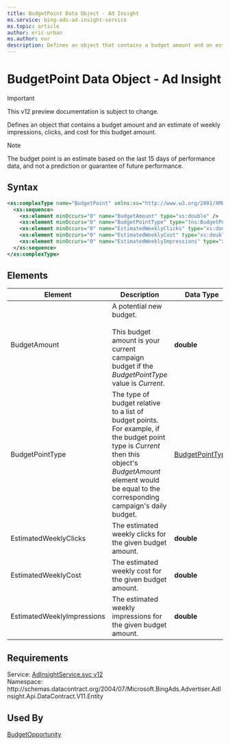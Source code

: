 ```yaml
---
title: BudgetPoint Data Object - Ad Insight
ms.service: bing-ads-ad-insight-service
ms.topic: article
author: eric-urban
ms.author: eur
description: Defines an object that contains a budget amount and an estimate of weekly impressions, clicks, and cost for this budget amount.
---
```

# BudgetPoint Data Object - Ad Insight

> [!IMPORTANT]
> This v12 preview documentation is subject to change.

Defines an object that contains a budget amount and an estimate of weekly impressions, clicks, and cost for this budget amount.

> [!NOTE]
> The budget point is an estimate based on the last 15 days of performance data, and not a prediction or guarantee of future performance.

## Syntax
```xml
<xs:complexType name="BudgetPoint" xmlns:xs="http://www.w3.org/2001/XMLSchema">
  <xs:sequence>
    <xs:element minOccurs="0" name="BudgetAmount" type="xs:double" />
    <xs:element minOccurs="0" name="BudgetPointType" type="tns:BudgetPointType" />
    <xs:element minOccurs="0" name="EstimatedWeeklyClicks" type="xs:double" />
    <xs:element minOccurs="0" name="EstimatedWeeklyCost" type="xs:double" />
    <xs:element minOccurs="0" name="EstimatedWeeklyImpressions" type="xs:double" />
  </xs:sequence>
</xs:complexType>
```

## <a name="elements"></a>Elements

|Element|Description|Data Type|
|-----------|---------------|-------------|
|<a name="budgetamount"></a>BudgetAmount|A potential new budget.<br /><br /> This budget amount is your current campaign budget if the *BudgetPointType* value is *Current*.|**double**|
|<a name="budgetpointtype"></a>BudgetPointType|The type of budget relative to a list of budget points. For example, if the budget point type is *Current* then this object's *BudgetAmount* element would be equal to the corresponding campaign's daily budget.|[BudgetPointType](budgetpointtype.md)|
|<a name="estimatedweeklyclicks"></a>EstimatedWeeklyClicks|The estimated weekly  clicks for the given budget amount.|**double**|
|<a name="estimatedweeklycost"></a>EstimatedWeeklyCost|The estimated weekly cost for the given budget amount.|**double**|
|<a name="estimatedweeklyimpressions"></a>EstimatedWeeklyImpressions|The estimated weekly impressions for the given budget amount.|**double**|

## Requirements
Service: [AdInsightService.svc v12](https://adinsight.api.bingads.microsoft.com/Api/Advertiser/AdInsight/v11/AdInsightService.svc)  
Namespace: http\://schemas.datacontract.org/2004/07/Microsoft.BingAds.Advertiser.AdInsight.Api.DataContract.V11.Entity  

## Used By
[BudgetOpportunity](budgetopportunity.md)  
